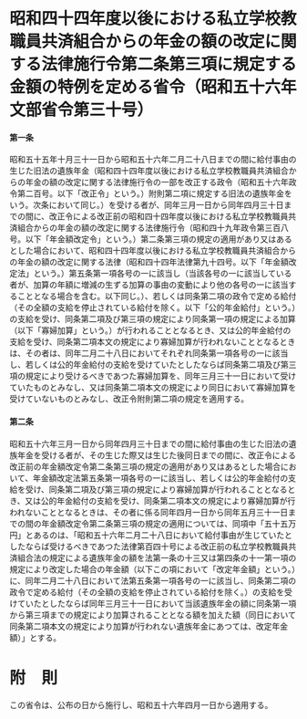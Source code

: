 # 昭和四十四年度以後における私立学校教職員共済組合からの年金の額の改定に関する法律施行令第二条第三項に規定する金額の特例を定める省令（昭和五十六年文部省令第三十号）
#### 第一条
昭和五十五年十月三十一日から昭和五十六年二月二十八日までの間に給付事由の生じた旧法の遺族年金（昭和四十四年度以後における私立学校教職員共済組合からの年金の額の改定に関する法律施行令の一部を改正する政令（昭和五十六年政令第二百号。以下「改正令」という。）附則第二項に規定する旧法の遺族年金をいう。次条において同じ。）を受ける者が、同年三月一日から同年四月三十日までの間に、改正令による改正前の昭和四十四年度以後における私立学校教職員共済組合からの年金の額の改定に関する法律施行令（昭和四十九年政令第三百八号。以下「年金額改定令」という。）第二条第三項の規定の適用があり又はあるとした場合において、昭和四十四年度以後における私立学校教職員共済組合からの年金の額の改定に関する法律（昭和四十四年法律第九十四号。以下「年金額改定法」という。）第五条第一項各号の一に該当し（当該各号の一に該当している者が、加算の年額に増減の生ずる加算の事由の変動により他の各号の一に該当することとなる場合を含む。以下同じ。）、若しくは同条第二項の政令で定める給付（その全額の支給を停止されている給付を除く。以下「公的年金給付」という。）の支給を受け、同条第二項及び第三項の規定により同条第一項の規定による加算（以下「寡婦加算」という。）が行われることとなるとき、又は公的年金給付の支給を受け、同条第二項本文の規定により寡婦加算が行われないこととなるときは、その者は、同年二月二十八日においてそれぞれ同条第一項各号の一に該当し、若しくは公的年金給付の支給を受けていたとしたならば同条第二項及び第三項の規定により受けるべきであつた寡婦加算を、同年三月三十一日において受けていたものとみなし、又は同条第二項本文の規定により同日において寡婦加算を受けていないものとみなし、改正令附則第二項の規定を適用する。
#### 第二条
昭和五十六年三月一日から同年四月三十日までの間に給付事由の生じた旧法の遺族年金を受ける者が、その生じた際又は生じた後同日までの間に、改正令による改正前の年金額改定令第二条第三項の規定の適用があり又はあるとした場合において、年金額改定法第五条第一項各号の一に該当し、若しくは公的年金給付の支給を受け、同条第二項及び第三項の規定により寡婦加算が行われることとなるとき、又は公的年金給付の支給を受け、同条第二項本文の規定により寡婦加算が行われないこととなるときは、その者に係る同年四月一日から同年五月三十一日までの間の年金額改定令第二条第三項の規定の適用については、同項中「五十五万円」とあるのは、「昭和五十六年二月二十八日において給付事由が生じていたとしたならば受けるべきであつた法律第百四十号による改正前の私立学校教職員共済組合法の規定による遺族年金の額を法第一条の十三又は第四条の十一第一項の規定により改定した場合の年金額（以下この項において「改定年金額」という。）に、同年二月二十八日において法第五条第一項各号の一に該当し、同条第二項の政令で定める給付（その全額の支給を停止されている給付を除く。）の支給を受けていたとしたならば同年三月三十一日において当該遺族年金の額に同条第一項から第三項までの規定により加算されることとなる額を加えた額（同日において同条第二項本文の規定により加算が行われない遺族年金にあつては、改定年金額）」とする。
# 附　則
この省令は、公布の日から施行し、昭和五十六年四月一日から適用する。

